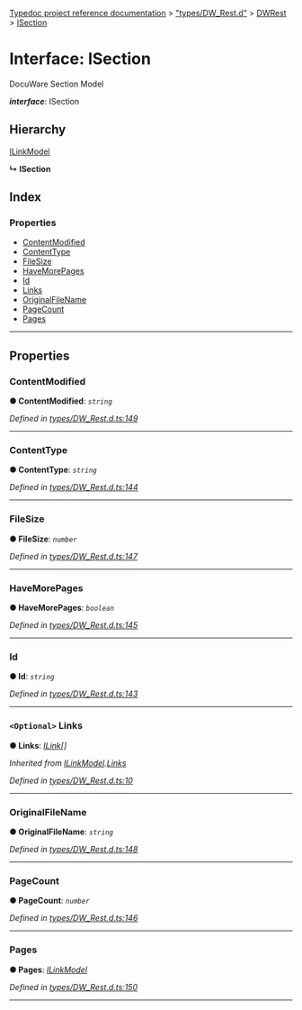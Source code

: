 [Typedoc project reference documentation](../README.md) > ["types/DW_Rest.d"](../modules/_types_dw_rest_d_.md) > [DWRest](../modules/_types_dw_rest_d_.dwrest.md) > [ISection](../interfaces/_types_dw_rest_d_.dwrest.isection.md)

# Interface: ISection

DocuWare Section Model

*__interface__*: ISection

## Hierarchy

 [ILinkModel](_types_dw_rest_d_.dwrest.ilinkmodel.md)

**↳ ISection**

## Index

### Properties

* [ContentModified](_types_dw_rest_d_.dwrest.isection.md#contentmodified)
* [ContentType](_types_dw_rest_d_.dwrest.isection.md#contenttype)
* [FileSize](_types_dw_rest_d_.dwrest.isection.md#filesize)
* [HaveMorePages](_types_dw_rest_d_.dwrest.isection.md#havemorepages)
* [Id](_types_dw_rest_d_.dwrest.isection.md#id)
* [Links](_types_dw_rest_d_.dwrest.isection.md#links)
* [OriginalFileName](_types_dw_rest_d_.dwrest.isection.md#originalfilename)
* [PageCount](_types_dw_rest_d_.dwrest.isection.md#pagecount)
* [Pages](_types_dw_rest_d_.dwrest.isection.md#pages)

---

## Properties

<a id="contentmodified"></a>

###  ContentModified

**● ContentModified**: *`string`*

*Defined in [types/DW_Rest.d.ts:149](https://github.com/DocuWare/REST-Sample-TS/blob/master/src/types/DW_Rest.d.ts#L149)*

___
<a id="contenttype"></a>

###  ContentType

**● ContentType**: *`string`*

*Defined in [types/DW_Rest.d.ts:144](https://github.com/DocuWare/REST-Sample-TS/blob/master/src/types/DW_Rest.d.ts#L144)*

___
<a id="filesize"></a>

###  FileSize

**● FileSize**: *`number`*

*Defined in [types/DW_Rest.d.ts:147](https://github.com/DocuWare/REST-Sample-TS/blob/master/src/types/DW_Rest.d.ts#L147)*

___
<a id="havemorepages"></a>

###  HaveMorePages

**● HaveMorePages**: *`boolean`*

*Defined in [types/DW_Rest.d.ts:145](https://github.com/DocuWare/REST-Sample-TS/blob/master/src/types/DW_Rest.d.ts#L145)*

___
<a id="id"></a>

###  Id

**● Id**: *`string`*

*Defined in [types/DW_Rest.d.ts:143](https://github.com/DocuWare/REST-Sample-TS/blob/master/src/types/DW_Rest.d.ts#L143)*

___
<a id="links"></a>

### `<Optional>` Links

**● Links**: *[ILink](_types_dw_rest_d_.dwrest.ilink.md)[]*

*Inherited from [ILinkModel](_types_dw_rest_d_.dwrest.ilinkmodel.md).[Links](_types_dw_rest_d_.dwrest.ilinkmodel.md#links)*

*Defined in [types/DW_Rest.d.ts:10](https://github.com/DocuWare/REST-Sample-TS/blob/master/src/types/DW_Rest.d.ts#L10)*

___
<a id="originalfilename"></a>

###  OriginalFileName

**● OriginalFileName**: *`string`*

*Defined in [types/DW_Rest.d.ts:148](https://github.com/DocuWare/REST-Sample-TS/blob/master/src/types/DW_Rest.d.ts#L148)*

___
<a id="pagecount"></a>

###  PageCount

**● PageCount**: *`number`*

*Defined in [types/DW_Rest.d.ts:146](https://github.com/DocuWare/REST-Sample-TS/blob/master/src/types/DW_Rest.d.ts#L146)*

___
<a id="pages"></a>

###  Pages

**● Pages**: *[ILinkModel](_types_dw_rest_d_.dwrest.ilinkmodel.md)*

*Defined in [types/DW_Rest.d.ts:150](https://github.com/DocuWare/REST-Sample-TS/blob/master/src/types/DW_Rest.d.ts#L150)*

___

